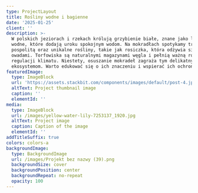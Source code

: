 ```yaml
---
type: ProjectLayout
title: Rośliny wodne i bagienne
date: '2025-01-25'
client: ''
description: >-
  W polskich jeziorach i rzekach królują grzybienie białe, znane jako lilie
  wodne, które dodają uroku spokojnym wodom. Na mokradłach spotykamy trzcinę
  pospolitą oraz unikalne rośliny, takie jak rosiczka, która odżywia się
  owadami. Torfowiska są naturalnymi magazynami węgla i pełnią ważną rolę w
  regulacji klimatu. Niestety, osuszanie mokradeł zagraża tym delikatnym
  ekosystemom. Warto edukować się o ich znaczeniu i wspierać ich ochronę.
featuredImage:
  type: ImageBlock
  url: 'https://assets.stackbit.com/components/images/default/post-4.jpeg'
  altText: Project thumbnail image
  caption: ''
  elementId: ''
media:
  type: ImageBlock
  url: /images/yellow-water-lily-7253137_1920.jpg
  altText: Project image
  caption: Caption of the image
  elementId: ''
addTitleSuffix: true
colors: colors-a
backgroundImage:
  type: BackgroundImage
  url: /images/Projekt bez nazwy (39).png
  backgroundSize: cover
  backgroundPosition: center
  backgroundRepeat: no-repeat
  opacity: 100
---
```

